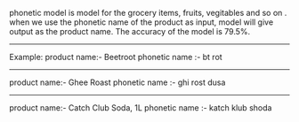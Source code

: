 phonetic model is model for the grocery items, fruits, vegitables and so on . when we use the phonetic name of the product as input, model will give output as the product name.
The accuracy of the model is 79.5%.
_________________________________________
Example:
product name:- Beetroot
phonetic name :- bt rot
__________________________________
product name:- Ghee Roast
phonetic name :- ghi rost dusa
________________________________________
product name:- Catch Club Soda, 1L
phonetic name :- katch klub shoda
